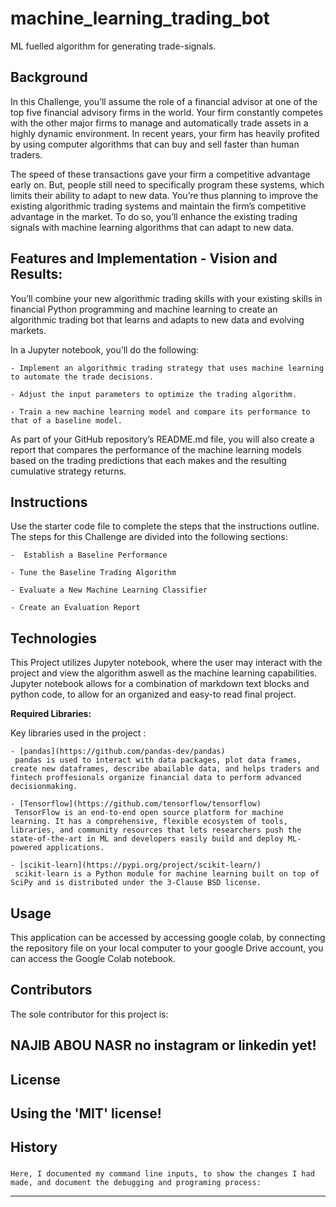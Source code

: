 # machine_learning_trading_bot
ML fuelled algorithm for generating trade-signals.


## Background

In this Challenge, you’ll assume the role of a financial advisor at one of the top five financial advisory firms in the world. Your firm constantly competes with the other major firms to manage and automatically trade assets in a highly dynamic environment. In recent years, your firm has heavily profited by using computer algorithms that can buy and sell faster than human traders.

The speed of these transactions gave your firm a competitive advantage early on. But, people still need to specifically program these systems, which limits their ability to adapt to new data. You’re thus planning to improve the existing algorithmic trading systems and maintain the firm’s competitive advantage in the market. To do so, you’ll enhance the existing trading signals with machine learning algorithms that can adapt to new data.

## Features and Implementation - Vision and Results:

You’ll combine your new algorithmic trading skills with your existing skills in financial Python programming and machine learning to create an algorithmic trading bot that learns and adapts to new data and evolving markets.

In a Jupyter notebook, you’ll do the following:

    - Implement an algorithmic trading strategy that uses machine learning to automate the trade decisions.

    - Adjust the input parameters to optimize the trading algorithm.

    - Train a new machine learning model and compare its performance to that of a baseline model.

As part of your GitHub repository’s README.md file, you will also create a report that compares the performance of the machine learning models based on the trading predictions that each makes and the resulting cumulative strategy returns.

## Instructions 

Use the starter code file to complete the steps that the instructions outline. The steps for this Challenge are divided into the following sections:

    -  Establish a Baseline Performance

    - Tune the Baseline Trading Algorithm

    - Evaluate a New Machine Learning Classifier

    - Create an Evaluation Report


## Technologies

This Project utilizes Jupyter notebook, where the user may interact with the project and view the algorithm aswell as the machine learning capabilities. Jupyter notebook allows for a combination of markdown text blocks and python code, to allow for an organized and easy-to read final project. 

**Required Libraries:**

Key libraries used in the project :

    - [pandas](https://github.com/pandas-dev/pandas)    
     pandas is used to interact with data packages, plot data frames, create new dataframes, describe abailable data, and helps traders and fintech proffesionals organize financial data to perform advanced decisionmaking. 

    - [Tensorflow](https://github.com/tensorflow/tensorflow)
     TensorFlow is an end-to-end open source platform for machine learning. It has a comprehensive, flexible ecosystem of tools, libraries, and community resources that lets researchers push the state-of-the-art in ML and developers easily build and deploy ML-powered applications.

    - [scikit-learn](https://pypi.org/project/scikit-learn/)
     scikit-learn is a Python module for machine learning built on top of SciPy and is distributed under the 3-Clause BSD license.

    
## Usage

This application can be accessed by accessing google colab, by connecting the repository file on your local computer to your google Drive account, you can access the Google Colab notebook.
## Contributors

The sole contributor for this project is:

**NAJIB ABOU NASR**
 no instagram or linkedin yet!
---

## License

Using the 'MIT' license!
--- 

## History

### 
    Here, I documented my command line inputs, to show the changes I had made, and document the debugging and programing process:  
---




